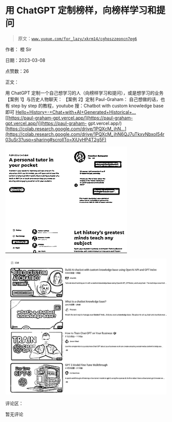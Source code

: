# 用 ChatGPT 定制榜样，向榜样学习和提问

> 原文：[`www.yuque.com/for_lazy/xkrm14/cghoszzeoncn7eg6`](https://www.yuque.com/for_lazy/xkrm14/cghoszzeoncn7eg6)

作者： 橙 Sir 

日期：2023-03-08 

点赞数：26 

正文： 

用 ChatGPT 定制一个自己想学习的人（向榜样学习和提问），或是想学习的业务 【案例 1】与历史人物聊天： 【案例 2】定制 Paul-Graham： 自己想做的话，也有 step by step 的教程，youtube 搜：Chatbot with custom knowledge base 即可 [Hello+History+-+Chat+with+AI+Generated+Historical+...](https://www.hellohistory.ai/) [[https://paul-graham-gpt.vercel.app/](https://paul-graham-gpt.vercel.app/)](https://paul-graham- gpt.vercel.app/)[https://colab.research.google.com/drive/1PQXcM_jhN...](https://colab.research.google.com/drive/1PQXcM_jhN6QJ7uTkxvNbxoI54r03uSr3?usp=sharing#scrollTo=XiUyHP4T2g5F) 

![](img/dc084d1b0324cbb702806081efd076a8.png)  

![](img/aa06f0f742a5cc9856694db4875bf5f6.png) 

评论区： 

暂无评论 

